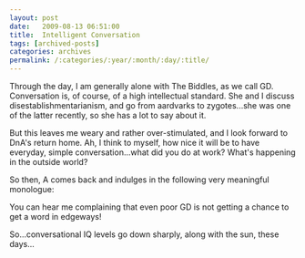 ```yaml
---
layout: post
date:	2009-08-13 06:51:00
title:  Intelligent Conversation
tags: [archived-posts]
categories: archives
permalink: /:categories/:year/:month/:day/:title/
---
```

Through the day, I am generally alone with The Biddles, as we call GD. Conversation is, of course, of a high intellectual standard. She and I discuss disestablishmentarianism, and go from aardvarks to zygotes...she was one of the latter recently, so she has a lot to say about it.

But this leaves me weary and rather over-stimulated, and I look forward to DnA's return home. Ah, I think to myself, how nice it will be to have everyday, simple conversation...what did you do at work? What's happening in the outside world?

So then, A comes back and indulges in the following very meaningful monologue:


<lj-embed id="97"/>


You can hear me complaining that even poor GD is not getting a chance to get a word in edgeways!

So...conversational IQ levels go down sharply, along with the sun, these days...
